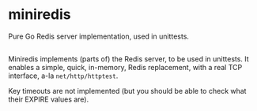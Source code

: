 # miniredis

Pure Go Redis server implementation, used in unittests.


##

Miniredis implements (parts of) the Redis server, to be used in unittests. It
enables a simple, quick, in-memory, Redis replacement, with a real TCP interface, a-la
`net/http/httptest`.

Key timeouts are not implemented (but you should be able to check what their EXPIRE
values are).
